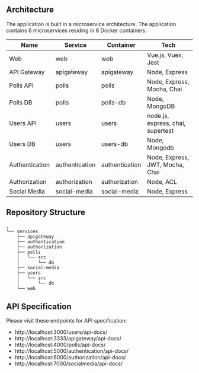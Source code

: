## Architecture

The application is built in a microservice architecture. The application contains 6 microservices residing in 8 Docker containers. 

|		Name      | Service   |Container   |  Tech     |
|   -------------   |  -----------  |  -------|-----------------|
| Web| web            |web            | Vue.js, Vuex, Jest |
|API Gateway       |apigateway|apigateway| Node, Express |
|Polls API          |polls        |polls            | Node, Express, Mocha, Chai |
|Polls DB       | polls |polls-db| Node, MongoDB |
|  Users API       |users|  users| node.js, express, chai, supertest |
|Users DB      |users|users-db| Node, Mongodb |
|Authentication     |authentication|authentication| Node,  Express, JWT, Mocha, Chai |
| Authorization   | authorization  | authorization | Node, ACL  | 
|Social Media       |social-media| social-media | Node, Express |

## Repository Structure 
```
.
└── services
    ├── apigateway
    ├── authentication
    ├── authorization
    ├── polls
    │   └── src
    │       └── db
    ├── social-media
    ├── users
    │   └── src
    │       └── db
    └── web
```

## API Specification

Please visit these endpoints for API specification:
*  http://localhost:3000/users/api-docs/
*  http://localhost:3333/apigateway/api-docs/
*  http://localhost:4000/polls/api-docs/
*  http://localhost:5000/authentication/api-docs/
*  http://localhost:6000/authorization/api-docs/
*  http://localhost:7000/socialmedia/api-docs/